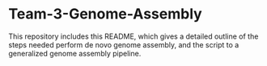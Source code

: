 # Team-3-Genome-Assembly
This repository includes this README, which gives a detailed outline of the steps needed perform de novo genome assembly, and the script to a generalized genome assembly pipeline.
